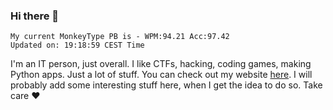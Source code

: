 ### Hi there 👋
<!-- PB START -->
```
My current MonkeyType PB is - WPM:94.21 Acc:97.42
Updated on: 19:18:59 CEST Time
```
<!-- PB END -->
I'm an IT person, just overall. I like CTFs, hacking, coding games, making Python apps. Just a lot of stuff.
You can check out my website [here](https://skill3472.github.io/).
I will probably add some interesting stuff here, when I get the idea to do so. Take care ❤️
